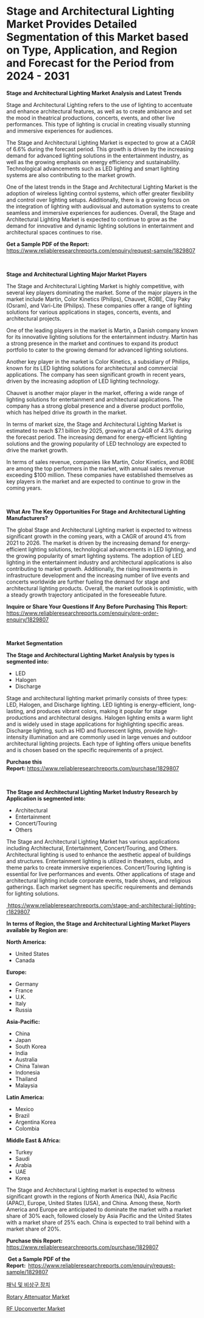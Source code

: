 <p><h1>Stage and Architectural Lighting Market Provides Detailed Segmentation of this Market based on Type, Application, and Region and Forecast for the Period from 2024 - 2031</h1></p><p><strong>Stage and Architectural Lighting Market Analysis and Latest Trends</strong></p>
<p><p>Stage and Architectural Lighting refers to the use of lighting to accentuate and enhance architectural features, as well as to create ambiance and set the mood in theatrical productions, concerts, events, and other live performances. This type of lighting is crucial in creating visually stunning and immersive experiences for audiences.</p><p>The Stage and Architectural Lighting Market is expected to grow at a CAGR of 6.6% during the forecast period. This growth is driven by the increasing demand for advanced lighting solutions in the entertainment industry, as well as the growing emphasis on energy efficiency and sustainability. Technological advancements such as LED lighting and smart lighting systems are also contributing to the market growth.</p><p>One of the latest trends in the Stage and Architectural Lighting Market is the adoption of wireless lighting control systems, which offer greater flexibility and control over lighting setups. Additionally, there is a growing focus on the integration of lighting with audiovisual and automation systems to create seamless and immersive experiences for audiences. Overall, the Stage and Architectural Lighting Market is expected to continue to grow as the demand for innovative and dynamic lighting solutions in entertainment and architectural spaces continues to rise.</p></p>
<p><strong>Get a Sample PDF of the Report:&nbsp;</strong> <a href="https://www.reliableresearchreports.com/enquiry/request-sample/1829807">https://www.reliableresearchreports.com/enquiry/request-sample/1829807</a></p>
<p>&nbsp;</p>
<p><strong>Stage and Architectural Lighting Major Market Players</strong></p>
<p><p>The Stage and Architectural Lighting Market is highly competitive, with several key players dominating the market. Some of the major players in the market include Martin, Color Kinetics (Philips), Chauvet, ROBE, Clay Paky (Osram), and Vari-Lite (Philips). These companies offer a range of lighting solutions for various applications in stages, concerts, events, and architectural projects.</p><p>One of the leading players in the market is Martin, a Danish company known for its innovative lighting solutions for the entertainment industry. Martin has a strong presence in the market and continues to expand its product portfolio to cater to the growing demand for advanced lighting solutions.</p><p>Another key player in the market is Color Kinetics, a subsidiary of Philips, known for its LED lighting solutions for architectural and commercial applications. The company has seen significant growth in recent years, driven by the increasing adoption of LED lighting technology.</p><p>Chauvet is another major player in the market, offering a wide range of lighting solutions for entertainment and architectural applications. The company has a strong global presence and a diverse product portfolio, which has helped drive its growth in the market.</p><p>In terms of market size, the Stage and Architectural Lighting Market is estimated to reach $7.1 billion by 2025, growing at a CAGR of 4.3% during the forecast period. The increasing demand for energy-efficient lighting solutions and the growing popularity of LED technology are expected to drive the market growth.</p><p>In terms of sales revenue, companies like Martin, Color Kinetics, and ROBE are among the top performers in the market, with annual sales revenue exceeding $100 million. These companies have established themselves as key players in the market and are expected to continue to grow in the coming years.</p></p>
<p>&nbsp;</p>
<p><strong>What Are The Key Opportunities For Stage and Architectural Lighting Manufacturers?</strong></p>
<p><p>The global Stage and Architectural Lighting market is expected to witness significant growth in the coming years, with a CAGR of around 4% from 2021 to 2026. The market is driven by the increasing demand for energy-efficient lighting solutions, technological advancements in LED lighting, and the growing popularity of smart lighting systems. The adoption of LED lighting in the entertainment industry and architectural applications is also contributing to market growth. Additionally, the rising investments in infrastructure development and the increasing number of live events and concerts worldwide are further fueling the demand for stage and architectural lighting products. Overall, the market outlook is optimistic, with a steady growth trajectory anticipated in the foreseeable future.</p></p>
<p><strong>Inquire or Share Your Questions If Any Before Purchasing This Report:</strong> <a href="https://www.reliableresearchreports.com/enquiry/pre-order-enquiry/1829807">https://www.reliableresearchreports.com/enquiry/pre-order-enquiry/1829807</a></p>
<p>&nbsp;</p>
<p><strong>Market Segmentation</strong></p>
<p><strong>The Stage and Architectural Lighting Market Analysis by types is segmented into:</strong></p>
<p><ul><li>LED</li><li>Halogen</li><li>Discharge</li></ul></p>
<p><p>Stage and architectural lighting market primarily consists of three types: LED, Halogen, and Discharge lighting. LED lighting is energy-efficient, long-lasting, and produces vibrant colors, making it popular for stage productions and architectural designs. Halogen lighting emits a warm light and is widely used in stage applications for highlighting specific areas. Discharge lighting, such as HID and fluorescent lights, provide high-intensity illumination and are commonly used in large venues and outdoor architectural lighting projects. Each type of lighting offers unique benefits and is chosen based on the specific requirements of a project.</p></p>
<p><strong>Purchase this Report:&nbsp;</strong><a href="https://www.reliableresearchreports.com/purchase/1829807">https://www.reliableresearchreports.com/purchase/1829807</a></p>
<p>&nbsp;</p>
<p><strong>The Stage and Architectural Lighting Market Industry Research by Application is segmented into:</strong></p>
<p><ul><li>Architectural</li><li>Entertainment</li><li>Concert/Touring</li><li>Others</li></ul></p>
<p><p>The Stage and Architectural Lighting Market has various applications including Architectural, Entertainment, Concert/Touring, and Others. Architectural lighting is used to enhance the aesthetic appeal of buildings and structures. Entertainment lighting is utilized in theaters, clubs, and theme parks to create immersive experiences. Concert/Touring lighting is essential for live performances and events. Other applications of stage and architectural lighting include corporate events, trade shows, and religious gatherings. Each market segment has specific requirements and demands for lighting solutions.</p></p>
<p><a href="https://www.reliableresearchreports.com/stage-and-architectural-lighting-r1829807">&nbsp;https://www.reliableresearchreports.com/stage-and-architectural-lighting-r1829807</a></p>
<p><strong>In terms of Region, the Stage and Architectural Lighting Market Players available by Region are:</strong></p>
<p>
    <p> <strong> North America: </strong>
        <ul>
            <li>United States</li>
            <li>Canada</li>
        </ul>
        </p> 
    <p> <strong> Europe: </strong>
        <ul>
            <li>Germany</li>
            <li>France</li>
            <li>U.K.</li>
            <li>Italy</li>
            <li>Russia</li>
        </ul>
        </p> 
    <p> <strong> Asia-Pacific: </strong>
        <ul>
            <li>China</li>
            <li>Japan</li>
            <li>South Korea</li>
            <li>India</li>
            <li>Australia</li>
            <li>China Taiwan</li>
            <li>Indonesia</li>
            <li>Thailand</li>
            <li>Malaysia</li>
        </ul>
        </p> 
    <p> <strong> Latin America: </strong>
        <ul>
            <li>Mexico</li>
            <li>Brazil</li>
            <li>Argentina Korea</li>
            <li>Colombia</li>
        </ul>
        </p> 
    <p> <strong> Middle East & Africa: </strong>
        <ul>
            <li>Turkey</li>
            <li>Saudi</li>
            <li>Arabia</li>
            <li>UAE</li>
            <li>Korea</li>
        </ul>
    </p>
    </p>
<p><p>The Stage and Architectural Lighting market is expected to witness significant growth in the regions of North America (NA), Asia Pacific (APAC), Europe, United States (USA), and China. Among these, North America and Europe are anticipated to dominate the market with a market share of 30% each, followed closely by Asia Pacific and the United States with a market share of 25% each. China is expected to trail behind with a market share of 20%.</p></p>
<p><strong>Purchase this Report: </strong><a href="https://www.reliableresearchreports.com/purchase/1829807">https://www.reliableresearchreports.com/purchase/1829807</a></p>
<p>&nbsp;<strong>Get a Sample PDF of the Report:&nbsp;&nbsp;</strong><a href="https://www.reliableresearchreports.com/enquiry/request-sample/1829807">https://www.reliableresearchreports.com/enquiry/request-sample/1829807</a></p>
<p><strong></strong></p>
<p><p><a href="https://github.com/Madalyell456456/Market-Research-Report-List-2/blob/main/4190020159467.md">패닉 및 비상구 장치</a></p><p><a href="https://github.com/derrinmiltonellis35gcl/Market-Research-Report-List-3/blob/main/rotary-attenuator-market.md">Rotary Attenuator Market</a></p><p><a href="https://github.com/Sherrillcrooksxa8i18ucf2m/Market-Research-Report-List-3/blob/main/rf-upconverter-market.md">RF Upconverter Market</a></p></p>